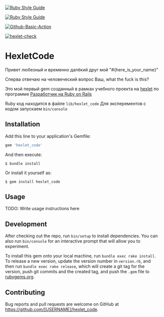 [![Ruby Style Guide](https://img.shields.io/badge/code_style-rubocop-brightgreen.svg)](https://github.com/rubocop/rubocop)

[![Ruby Style Guide](https://img.shields.io/badge/code_style-community-brightgreen.svg)](https://rubystyle.guide)

[![Github-Basic-Action](https://github.com/Liocha/rails-project-lvl1/actions/workflows/main.yml/badge.svg)](https://github.com/Liocha/rails-project-lvl1/actions/workflows/main.yml)

[![hexlet-check](https://github.com/Liocha/rails-project-lvl1/actions/workflows/hexlet-check.yml/badge.svg)](https://github.com/Liocha/rails-project-lvl1/actions/workflows/hexlet-check.yml)

# HexletCode

Привет любезный и временно далёкий друг мой "#{here_is_your_name}"

Сперва отвечаю на человеческий вопрос Ваш, what the fuck is this?

Это мой первый gem созданный в рамках учебного проекта на [hexlet](https://ru.hexlet.io/?ref=257626) по программе [Разработчик на Ruby on Rails](https://ru.hexlet.io/programs/rails?ref=257626)

Ruby код находится в файле `lib/hexlet_code`
Для эксперементов с кодом запускаем `bin/console`

## Installation

Add this line to your application's Gemfile:

```ruby
gem 'hexlet_code'
```

And then execute:

    $ bundle install

Or install it yourself as:

    $ gem install hexlet_code

## Usage

TODO: Write usage instructions here

## Development

After checking out the repo, run `bin/setup` to install dependencies. You can also run `bin/console` for an interactive prompt that will allow you to experiment.

To install this gem onto your local machine, run `bundle exec rake install`. To release a new version, update the version number in `version.rb`, and then run `bundle exec rake release`, which will create a git tag for the version, push git commits and the created tag, and push the `.gem` file to [rubygems.org](https://rubygems.org).

## Contributing

Bug reports and pull requests are welcome on GitHub at https://github.com/[USERNAME]/hexlet_code.
